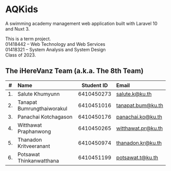 # AQKids

A swimming academy management web application built with Laravel 10 and Nuxt 3.

This is a term project.  
01418442 – Web Technology and Web Services  
01418321 – System Analysis and System Design  
Class of 2023.

## The iHereVanz Team (a.k.a. The 8th Team)

| #  | Name                         | Student ID | Email                |
| -- | :--------------------------- | :--------: | :------------------- |
| 1. | Salute Khumyunn              | 6410450273 | salute.k@ku.th       |
| 2. | Tanapat Bumrungthaiworakul   | 6410451016 | tanapat.bum@ku.th    |
| 3. | Panachai Kotchagason         | 6410450176 | panachai.ko@ku.th    |
| 4. | Witthawat Praphanwong        | 6410450265 | witthawat.pr@ku.th   |
| 5. | Thanadon Kritveeranant       | 6410450974 | thanadon.kr@ku.th    |
| 6. | Potsawat Thinkanwatthana     | 6410451199 | potsawat.t@ku.th     |
